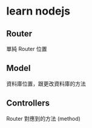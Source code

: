 # learn nodejs

## Router

單純 Router 位置

## Model

資料庫位置，跟更改資料庫的方法

## Controllers

Router 對應到的方法 (method)
